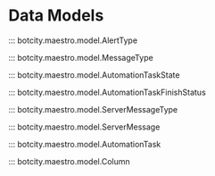 # Data Models

::: botcity.maestro.model.AlertType

::: botcity.maestro.model.MessageType

::: botcity.maestro.model.AutomationTaskState

::: botcity.maestro.model.AutomationTaskFinishStatus

::: botcity.maestro.model.ServerMessageType

::: botcity.maestro.model.ServerMessage

::: botcity.maestro.model.AutomationTask

::: botcity.maestro.model.Column